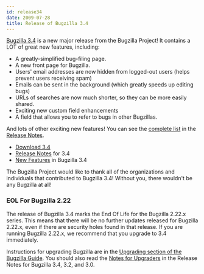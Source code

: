 ```yaml
---
id: release34
date: 2009-07-28
title: Release of Bugzilla 3.4
---
```


[Bugzilla 3.4](../releases/3.4/) is a new major release from the Bugzilla Project! It contains a LOT of great new features, including:

*   A greatly-simplified bug-filing page.
*   A new front page for Bugzilla.
*   Users' email addresses are now hidden from logged-out users (helps prevent users receiving spam)
*   Emails can be sent in the background (which greatly speeds up editing bugs)
*   URLs of searches are now much shorter, so they can be more easily shared.
*   Exciting new custom field enhancements
*   A field that allows you to refer to bugs in other Bugzillas.

And lots of other exciting new features! You can see the [complete list](../releases/3.4/release-notes.html#v34_feat) in the [Release Notes](../releases/3.4/release-notes.html).

*   [Download 3.4](../download/#v34)
*   [Release Notes](../releases/3.4/release-notes.html) for 3.4
*   [New Features](../releases/3.4/release-notes.html#v34_feat) in Bugzilla 3.4

The Bugzilla Project would like to thank all of the organizations and individuals that contributed to Bugzilla 3.4! Without you, there wouldn't be any Bugzilla at all!

### EOL For Bugzilla 2.22

The release of Bugzilla 3.4 marks the End Of Life for the Bugzilla 2.22.x series. This means that there will be no further updates released for Bugzilla 2.22.x, even if there are security holes found in that release. If you are running Bugzilla 2.22.x, we recommend that you upgrade to 3.4 immediately.

Instructions for upgrading Bugzilla are in the [Upgrading section of the Bugzilla Guide](../docs/3.4/en/html/upgrade.html). You should also read the [Notes for Upgraders](../releases/3.4/release-notes.html#v34_upgrading) in the Release Notes for Bugzilla 3.4, 3.2, and 3.0.

